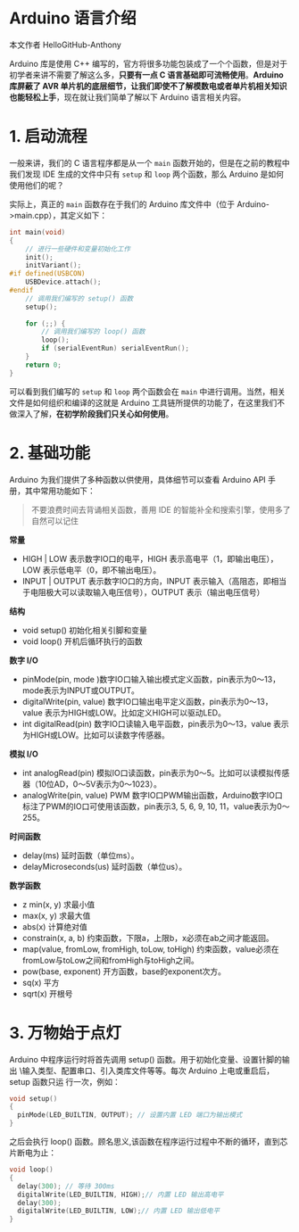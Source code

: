 # Arduino 语言介绍

本文作者 HelloGitHub-Anthony

Arduino 库是使用 C++ 编写的，官方将很多功能包装成了一个个函数，但是对于初学者来讲不需要了解这么多，**只要有一点 C 语言基础即可流畅使用**。**Arduino 库屏蔽了 AVR 单片机的底层细节，让我们即使不了解模数电或者单片机相关知识也能轻松上手**，现在就让我们简单了解以下 Arduino 语言相关内容。

# 1. 启动流程

一般来讲，我们的 C 语言程序都是从一个 `main` 函数开始的，但是在之前的教程中我们发现 IDE 生成的文件中只有 `setup` 和 `loop` 两个函数，那么 Arduino 是如何使用他们的呢？

实际上，真正的 `main` 函数存在于我们的 Arduino 库文件中（位于 Arduino->main.cpp），其定义如下：

```c++
int main(void)
{
    // 进行一些硬件和变量初始化工作
	init();
	initVariant();
#if defined(USBCON)
	USBDevice.attach();
#endif
	// 调用我们编写的 setup() 函数
	setup();
    
	for (;;) {
        // 调用我们编写的 loop() 函数
		loop();
		if (serialEventRun) serialEventRun();
	}
	return 0;
}
```

可以看到我们编写的 `setup` 和 `loop` 两个函数会在 `main` 中进行调用。当然，相关文件是如何组织和编译的这就是 Arduino 工具链所提供的功能了，在这里我们不做深入了解，**在初学阶段我们只关心如何使用**。

# 2. 基础功能

Arduino 为我们提供了多种函数以供使用，具体细节可以查看 Arduino API 手册，其中常用功能如下：

> 不要浪费时间去背诵相关函数，善用 IDE 的智能补全和搜索引擎，使用多了自然可以记住

**常量**

- HIGH | LOW 表示数字IO口的电平，HIGH 表示高电平（1，即输出电压），LOW 表示低电平（0，即不输出电压）。 
- INPUT | OUTPUT 表示数字IO口的方向，INPUT 表示输入（高阻态，即相当于电阻极大可以读取输入电压信号），OUTPUT 表示（输出电压信号）

**结构**

- void setup() 初始化相关引脚和变量
- void loop()  开机后循环执行的函数

**数字 I/O**

- pinMode(pin, mode )数字IO口输入输出模式定义函数，pin表示为0～13， mode表示为INPUT或OUTPUT。 
- digitalWrite(pin, value)  数字IO口输出电平定义函数，pin表示为0～13，value 表示为HIGH或LOW。比如定义HIGH可以驱动LED。 
- int digitalRead(pin)   数字IO口读输入电平函数，pin表示为0～13，value 表示为HIGH或LOW。比如可以读数字传感器。  

**模拟 I/O**  

- int analogRead(pin) 模拟IO口读函数，pin表示为0～5。比如可以读模拟传感器（10位AD，0～5V表示为0～1023）。
- analogWrite(pin, value)  PWM 数字IO口PWM输出函数，Arduino数字IO口 标注了PWM的IO口可使用该函数，pin表示3, 5, 6, 9, 10, 11，value表示为0～255。  

**时间函数**  

- delay(ms)   延时函数（单位ms）。 
- delayMicroseconds(us)  延时函数（单位us）。  

**数学函数** 

- z  min(x, y)  求最小值 
- max(x, y)   求最大值 
- abs(x)    计算绝对值 
- constrain(x, a, b)   约束函数，下限a，上限b，x必须在ab之间才能返回。 
- map(value, fromLow, fromHigh, toLow, toHigh)  约束函数，value必须在fromLow与toLow之间和fromHigh与toHigh之间。 
- pow(base, exponent) 开方函数，base的exponent次方。
- sq(x) 平方 
- sqrt(x) 开根号

# 3. 万物始于点灯

 Arduino 中程序运行时将首先调用 setup() 函数。用于初始化变量、设置针脚的输出 \输入类型、配置串口、引入类库文件等等。每次 Arduino 上电或重启后，setup 函数只运 行一次，例如：

```c++
void setup()
{
  pinMode(LED_BUILTIN, OUTPUT); // 设置内置 LED 端口为输出模式
}
```

之后会执行 loop() 函数。顾名思义,该函数在程序运行过程中不断的循环，直到芯片断电为止：

```C++
void loop()
{
  delay(300); // 等待 300ms
  digitalWrite(LED_BUILTIN, HIGH);// 内置 LED 输出高电平
  delay(300);
  digitalWrite(LED_BUILTIN, LOW);// 内置 LED 输出低电平
}
```

